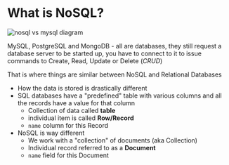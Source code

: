 # What is NoSQL?

![nosql vs mysql diagram](https://i.imgur.com/qBbSFys.png)

MySQL, PostgreSQL and MongoDB - all are databases, they still request a database server to be started up, you have to connect to it to issue commands to Create, Read, Update or Delete (_CRUD_)

That is where things are similar between NoSQL and Relational Databases

* How the data is stored is drastically different
* SQL databases have a "predefined" table with various columns and all the records have a value for that column
    - Collection of data called **table**
    - individual item is called **Row/Record**
    - `name` column for this Record
* NoSQL is way different
    - We work with a "collection" of documents (aka Collection)
    - Individual record referred to as a **Document**
    - `name` field for this Document
